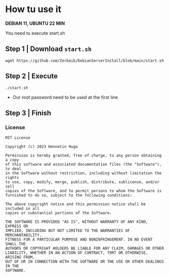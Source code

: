 # How tu use it
**DEBIAN 11, UBUNTU 22 MIN**

You need tu execute start.sh

## Step 1 | Download ``start.sh``
```
wget https://github.com/Zerbaib/DebianServerInstall/blob/main/start.sh
```

## Step 2 | Execute

```
./start.sh
```

 - Our root password need to be used at the first line

## Step 3 | Finish


### License
```
MIT License

Copyright (c) 2023 Hennetin Hugo

Permission is hereby granted, free of charge, to any person obtaining a copy
of this software and associated documentation files (the "Software"), to deal
in the Software without restriction, including without limitation the rights
to use, copy, modify, merge, publish, distribute, sublicense, and/or sell
copies of the Software, and to permit persons to whom the Software is
furnished to do so, subject to the following conditions:

The above copyright notice and this permission notice shall be included in all
copies or substantial portions of the Software.

THE SOFTWARE IS PROVIDED "AS IS", WITHOUT WARRANTY OF ANY KIND, EXPRESS OR
IMPLIED, INCLUDING BUT NOT LIMITED TO THE WARRANTIES OF MERCHANTABILITY,
FITNESS FOR A PARTICULAR PURPOSE AND NONINFRINGEMENT. IN NO EVENT SHALL THE
AUTHORS OR COPYRIGHT HOLDERS BE LIABLE FOR ANY CLAIM, DAMAGES OR OTHER
LIABILITY, WHETHER IN AN ACTION OF CONTRACT, TORT OR OTHERWISE, ARISING FROM,
OUT OF OR IN CONNECTION WITH THE SOFTWARE OR THE USE OR OTHER DEALINGS IN THE
SOFTWARE.
```